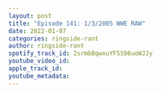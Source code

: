```yaml
---
layout: post
title: "Episode 141: 1/3/2005 WWE RAW"
date: 2022-01-07
categories: ringside-rant
author: ringside-rant
spotify_track_id: 2srmbBqwxuYFSS96uoWJJy
youtube_video_id: 
apple_track_id: 
youtube_metadata: 
---
```

